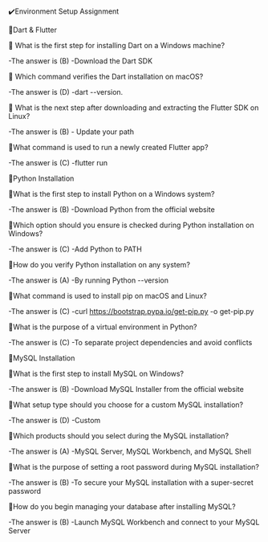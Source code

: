 ✔️Environment Setup Assignment

🔸Dart & Flutter

🔹 What is the first step for installing Dart on a Windows machine?

  -The answer is (B) -Download the Dart SDK

🔹 Which command verifies the Dart installation on macOS?

  -The answer is (D) -dart --version.

🔹 What is the next step after downloading and extracting the Flutter SDK on Linux?

   -The answer is (B) - Update your path

🔹What command is used to run a newly created Flutter app?

  -The answer is (C) -flutter run

🔸Python Installation

🔹What is the first step to install Python on a Windows system?

  -The answer is (B) -Download Python from the official website

🔹Which option should you ensure is checked during Python installation on Windows?

  -The answer is (C) -Add Python to PATH

🔹How do you verify Python installation on any system?

  -The answer is (A) -By running Python --version

🔹What command is used to install pip on macOS and Linux?

  -The answer is (C) -curl https://bootstrap.pypa.io/get-pip.py -o get-pip.py

🔹What is the purpose of a virtual environment in Python?

  -The answer is (C) -To separate project dependencies and avoid conflicts

🔸MySQL Installation

🔹What is the first step to install MySQL on Windows?

  -The answer is (B) -Download MySQL Installer from the official website

🔹What setup type should you choose for a custom MySQL installation?

  -The answer is (D) -Custom

🔹Which products should you select during the MySQL installation?

  -The answer is (A) -MySQL Server, MySQL Workbench, and MySQL Shell

🔹What is the purpose of setting a root password during MySQL installation?

  -The answer is (B) -To secure your MySQL installation with a super-secret password

🔹How do you begin managing your database after installing MySQL?

  -The answer is (B) -Launch MySQL Workbench and connect to your MySQL Server
